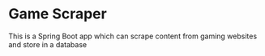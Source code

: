 # Game Scraper
This is a Spring Boot app which can scrape content from gaming websites and store in a database

